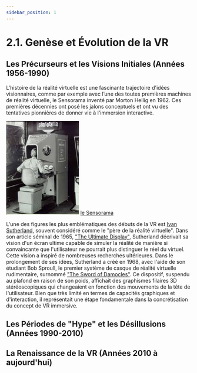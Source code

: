 ```yaml
---
sidebar_position: 1
---
```


# 2.1. Genèse et Évolution de la VR

## Les Précurseurs et les Visions Initiales  (Années 1956-1990)
L'histoire de la réalité virtuelle est une fascinante trajectoire d'idées visionnaires, comme par exemple avec  l’une des toutes premières machines de réalité virtuelle, le Sensorama inventé par Morton Heilig en 1962. Ces premières décennies ont posé les jalons conceptuels et ont vu des tentatives pionnières de donner vie à l'immersion interactive.

![le Sensorama](./sensorama.jpg) [le Sensorama](https://en.wikipedia.org/wiki/Sensorama)

L'une des figures les plus emblématiques des débuts de la VR est [Ivan Sutherland](https://fr.wikipedia.org/wiki/Ivan_Sutherland), souvent considéré comme le "père de la réalité virtuelle". Dans son article séminal de 1965, ["The Ultimate Display"](https://worrydream.com/refs/Sutherland_1965_-_The_Ultimate_Display.pdf), Sutherland décrivait sa vision d'un écran ultime capable de simuler la réalité de manière si convaincante que l'utilisateur ne pourrait plus distinguer le réel du virtuel. Cette vision a inspiré de nombreuses recherches ultérieures. Dans le prolongement de ses idées, Sutherland a créé en 1968, avec l'aide de son étudiant Bob Sproull, le premier système de casque de réalité virtuelle rudimentaire, surnommé ["The Sword of Damocles"](https://www.ulyces.co/news/le-premier-casque-de-realite-virtuelle-a-ete-invente-en-1968/). Ce dispositif, suspendu au plafond en raison de son poids, affichait des graphismes filaires 3D stéréoscopiques qui changeaient en fonction des mouvements de la tête de l'utilisateur. Bien que très limité en termes de capacités graphiques et d'interaction, il représentait une étape fondamentale dans la concrétisation du concept de VR immersive.

## Les Périodes de "Hype" et les Désillusions (Années 1990-2010)

## La Renaissance de la VR (Années 2010 à aujourd'hui)